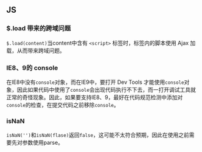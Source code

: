 ## JS
### $.load 带来的跨域问题
`$.load(content)`当content中含有 ` <script> ` 标签时，标签内的脚本使用 Ajax 加载，从而带来跨域问题。
### IE8、9的 console
在IE8中没有`console`对象，而在IE9中，要打开 Dev Tools 才能使用`console`对象，因此如果代码中使用了`console`会出现代码执行不下去，而一打开调试工具就正常的奇怪现象。因此，如果要支持IE8、9，最好在代码规范检测中添加对`console`的检查，在提交代码之前移除`console`。
### isNaN
`isNaN('')`和`isNaN(flase)`返回`false`，这可能不太符合预期，因此在使用之前需要先对参数使用parse。

